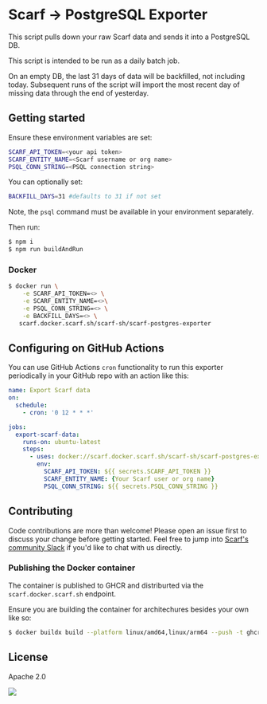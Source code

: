 # Scarf -> PostgreSQL Exporter

This script pulls down your raw Scarf data and sends it into a PostgreSQL DB.

This script is intended to be run as a daily batch job. 

On an empty DB, the last 31 days of data will be backfilled, not including today. Subsequent runs of the script will import the most recent day of missing data through the end of yesterday. 

## Getting started

Ensure these environment variables are set:

```bash
SCARF_API_TOKEN=<your api token>
SCARF_ENTITY_NAME=<Scarf username or org name>
PSQL_CONN_STRING=<PSQL connection string>
```

You can optionally set:

```bash
BACKFILL_DAYS=31 #defaults to 31 if not set
```

Note, the `psql` command must be available in your environment separately.

Then run: 

```bash
$ npm i
$ npm run buildAndRun
```


### Docker

```bash
$ docker run \
    -e SCARF_API_TOKEN=<> \
    -e SCARF_ENTITY_NAME=<>\
    -e PSQL_CONN_STRING=<> \
    -e BACKFILL_DAYS=<> \
   scarf.docker.scarf.sh/scarf-sh/scarf-postgres-exporter
```

## Configuring on GitHub Actions

You can use GitHub Actions `cron` functionality to run this exporter periodically in your GitHub repo with an action like this:

```yaml
name: Export Scarf data
on:
  schedule:
    - cron: '0 12 * * *'

jobs:
  export-scarf-data:
    runs-on: ubuntu-latest
    steps:
      - uses: docker://scarf.docker.scarf.sh/scarf-sh/scarf-postgres-exporter:latest
        env:
          SCARF_API_TOKEN: ${{ secrets.SCARF_API_TOKEN }}
          SCARF_ENTITY_NAME: {Your Scarf user or org name}
          PSQL_CONN_STRING: ${{ secrets.PSQL_CONN_STRING }}
```

## Contributing

Code contributions are more than welcome! Please open an issue first to discuss your change before getting started. Feel free to jump into [Scarf's community Slack](https://tinyurl.com/scarf-community-slack) if you'd like to chat with us directly. 

### Publishing the Docker container

The container is published to GHCR and distriburted via the `scarf.docker.scarf.sh` endpoint. 

Ensure you are building the container for architechures besides your own like so:

```bash
$ docker buildx build --platform linux/amd64,linux/arm64 --push -t ghcr.io/scarf-sh/scarf-postgres-exporter .
```

## License

Apache 2.0

<img referrerpolicy="no-referrer-when-downgrade" src="https://static.scarf.sh/a.png?x-pxid=7dec8cfe-8216-4bfa-bbb9-f23dd7794953" />
